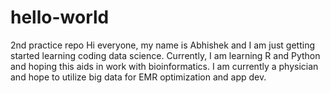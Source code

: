 # hello-world
2nd practice repo
Hi everyone, my name is Abhishek and I am just getting started learning coding data science. Currently, I am learning R and Python and hoping this aids in work with bioinformatics. I am currently a physician and hope to utilize big data for EMR optimization and app dev. 
